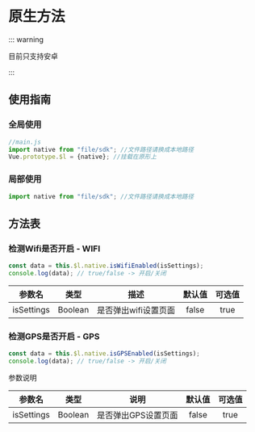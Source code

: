 # 原生方法

::: warning

目前只支持安卓

:::

## 使用指南

### 全局使用

```js
//main.js
import native from "file/sdk"; //文件路径请换成本地路径
Vue.prototype.$l = {native}; //挂载在原形上
```

### 局部使用

```js
import native from "file/sdk"; //文件路径请换成本地路径
```

## 方法表

### 检测Wifi是否开启 - WIFI

```js
const data = this.$l.native.isWifiEnabled(isSettings);
console.log(data); // true/false -> 开启/关闭
```

|   参数名   |  类型   |         描述         | 默认值 | 可选值 |
| :--------: | :-----: | :--: | :------------------: | :------------------: |
| isSettings | Boolean |  是否弹出wifi设置页面 | false  | true |



### 检测GPS是否开启 - GPS

```js
const data = this.$l.native.isGPSEnabled(isSettings);
console.log(data); // true/false -> 开启/关闭
```

参数说明

|   参数名   |  类型   |        说明         | 默认值 | 可选值 |
| :--------: | :-----: | :--: | :-----------------: | :-----------------: |
| isSettings | Boolean | 是否弹出GPS设置页面 | false  | true |


